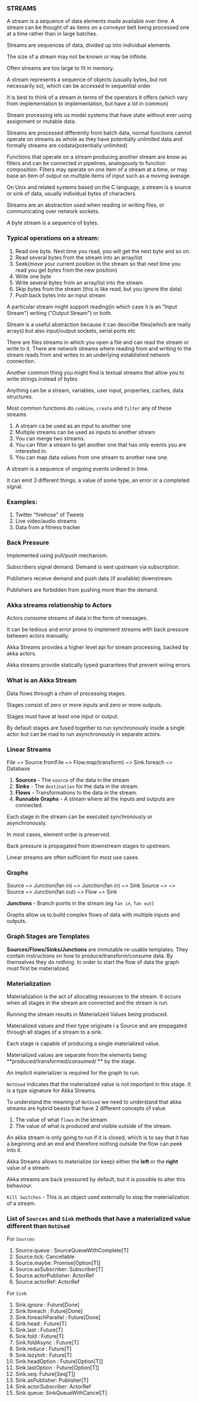 ### STREAMS

A stream is a sequence of data elements made available over time. A stream can be thought of as items on a conveyor belt
being processed one at a time rather than in large batches.

Streams are sequences of data, divided up into individual elements. 

The size of a stream may not be known or may be infinite. 

Often streams are too large to fit in memory. 
 
A stream represents a sequence of objects (usually bytes, but not necessarily so), which can be accessed in sequential order

It is best to think of a stream in terms of the operators it offers (which vary from implementation to implementation, 
but have a lot in common)

Stream processing lets us model systems that have state without ever using assignment or mutable data. 

Streams are processed differently from batch data, normal functions cannot operate on streams as whole as 
they have potentially unlimited data and formally streams are codata(potentially unlimited) 

Functions that operate on a stream producing another stream are know as filters and can be connected in pipelines, 
analogously to function composition. Filters may operate on one item of a stream at a time, or may base an item of 
output on multiple items of input such as a moving average. 

On Unix and related systems based on the C language, a stream is a source or sink of data, usually individual bytes of 
characters.

Streams are an abstraction used when reading or writing files, or communicating over network sockets. 

A byte stream is a sequence of bytes. 


### Typical operations on a stream: 

1. Read one byte. Next time you read, you will get the next byte and so on. 
2. Read several bytes from the stream into an array/list
3. Seek(move your current position in the stream so that next time you read you get bytes from the new position)
4. Write one byte
5. Write several bytes from an array/list into the stream
6. Skip bytes from the stream (this is like read, but you ignore the data)
7. Push back bytes into an input stream


A particular stream might support reading(in which case it is an "Input Stream") writing ("Output Stream") or both. 

Stream is a useful abstraction because it can describe files(which are really arrays) but also input/output sockets,
serial ports etc

There are files streams in which you open a file and can read the stream or write to it. 
There are network streams where reading from and writing to the stream reads from and writes to an underlying established network connection. 


Another common thing you might find is textual streams that allow you to write strings instead of bytes


Anything can be a stream, variables, user input, properties, caches, data structures. 

Most common functions do ```combine```, ```create``` and ```filter``` any of these streams

1. A stream ca be used as an input to another one
2. Multiple streams can be used as inputs to another stream
3. You can merge two streams. 
4. You can filter a stream to get another one that has only events you are interested in. 
5. You can map data values from one stream to another new one. 


A stream is a sequence of ongoing events ordered in time. 

It can emit 3 different things; a value of some type, an error or a completed signal. 


### Examples: 

1. Twitter "firehose" of Tweets
2. Live video/audio streams 
3. Data from a fitness tracker


### Back Pressure 

Implemented using pull/push mechanism. 

Subscribers signal demand. Demand is sent upstream via subscription.

Publishers receive demand and push data (if available) downstream. 

Publishers are forbidden from pushing more than the demand. 


### Akka streams relationship to Actors 

Actors consume streams of data in the form of messages. 

It can be tedious and error prone to implement streams with back pressure between actors manually. 

Akka Streams provides a higher level api for stream processing, backed by akka actors.
 
Akka streams provide statically typed guarantees that prevent wiring errors. 


### What is an Akka Stream 

Data flows through a chain of processing stages. 

Stages consist of zero or more inputs and zero or more outputs. 

Stages must have at least one input or output. 

By default stages are fused together to run synchronously inside a single actor but can be mad to run asynchronously 
in separate actors. 


### Linear Streams 

 File ~>  Source.fromFile ~> Flow.map(transform) ~> Sink.foreach ~> Database
 
 1. **Sources** - The ```source``` of the data in the stream 
 2. **Sinks** - The ```destination``` for the data in the stream. 
 3. **Flows** - Transformations to the data in the stream. 
 4. **Runnable Graphs** - A stream where all the inputs and outputs are connected. 
 
 Each stage in the stream can be executed synchronously or asynchronously. 
 
 In most cases, element order is preserved. 
 
 Back pressure is propagated from downstream stages to upstream. 
 
 Linear streams are often sufficient for most use cases. 
 
 
 ### Graphs 
 
 Source ~> Junction(fan in)  ~> Junction(fan in) ~> Sink 
 Source ~>                   ~> 
 Source ~> Junction(fan out) ~> Flow ~> Sink 
 
 
**Junctions** - Branch points in the stream (eg ```fan in```, ```fan out```)

Graphs allow us to build complex flows of data with multiple inputs and outputs. 


### Graph Stages are Templates 

**Sources/Flows/Sinks/Junctions** are immutable re-usable templates. They contain instructions on how to produce/transform/consume data.
By themselves they do nothing. In order to start the flow of data the graph must first be materialized. 

### Materialization

Materialization is the act of allocating resources to the stream. It occurs when all stages in the stream are connected and the stream is run. 

Running the stream results in Materialized Values being produced. 

Materialized values and their type originate i a Source and are propagated through all stages of a stream to a sink.  

Each stage is capable of producing a single materialized value. 

Materialized values are separate from the elements being **produced/transformed/consumed/ ** by the stage. 

An implicit materializer is required for the graph to run. 

```NotUsed``` indicates that the materialized value is not important in this stage. It is a type signature for Akka Streams. 

To understand the meaning of ```NotUsed``` we need to understand that akka streams are hybrid beasts that have 2 different concepts of 
value 

1. The value of what ```flows``` in the stream
2. The value of what is produced and visible outside of the stream. 

An akka stream is only going to run if it is closed, which is to say that it has a beginning and an end and therefore nothing outside the flow
can peek into it. 

Akka Streams allows to materialize (or keep) either the **left** or the **right** value of a stream.

Akka streams are back pressured by default, but it is possible to alter this behaviour. 

```Kill Switches``` - This is an object used externally to stop the materialization of a stream. 


### List of ```Sources``` and  ```Sink``` methods that have a materialized value different than ```NotUsed```

For ```Sources```
1. Source.queue : SourceQueueWithComplete[T]
2. Source.tick: Cancellable
3. Source.maybe: Promise[Option[T]]
4. Source.asSubscriber: Subscriber[T]
5. Source.actorPublisher: ActorRef
6. Source.actorRef: ActorRef


For ```Sink```

1. Sink.ignore : Future[Done]
2. Sink.foreach : Future[Done]
3. Sink.foreachParallel : Future[Done]
4. Sink.head : Future[T]
5. Sink.last : Future[T]
6. Sink.fold : Future[T]
7. Sink.foldAsync : Future[T]
8. Sink.reduce : Future[T]
9. Sink.lazyInit : Future[T]
10. Sink.headOption : Future[Option[T]]
11. Sink.lastOption : Future[Option[T]]
12. Sink.seq: Future[Seq[T]]
13. Sink.asPublisher: Publisher[T]
14. Sink.actorSubscriber: ActorRef
15. Sink.queue: SinkQueueWithCancel[T]










